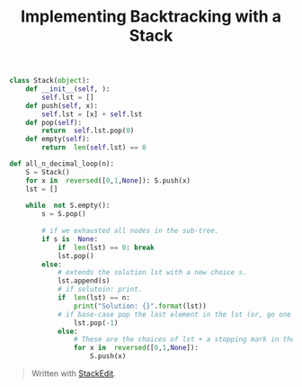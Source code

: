 ﻿---
layout: post
title: Implementing Backtracking with a Stack
categories: algorithms
keywords: algorithms
published: false
---

```python
class Stack(object):
	def __init__(self, ):
		self.lst = []
	def push(self, x):
		self.lst = [x] + self.lst
	def pop(self):
		return  self.lst.pop(0)
	def empty(self):
		return  len(self.lst) == 0
```

```python 
def all_n_decimal_loop(n):
	S = Stack()
	for x in  reversed([0,1,None]): S.push(x)
	lst = []
	
	while  not S.empty():
		s = S.pop()
	
		# if we exhausted all nodes in the sub-tree.
		if s is  None:
			if  len(lst) == 0: break
			lst.pop()
		else:
			# extends the solution lst with a new choice s.
			lst.append(s)
			# if solutoin: print.
			if  len(lst) == n:
				print("Solution: {}".format(lst))
			# if base-case pop the last element in the lst (or, go one level up in the tree.) 
				lst.pop(-1)
			else: 
				# These are the choices of lst + a stopping mark in the form of None.
				for x in  reversed([0,1,None]): 
					S.push(x)
``` 

 
> Written with [StackEdit](https://stackedit.io/).
